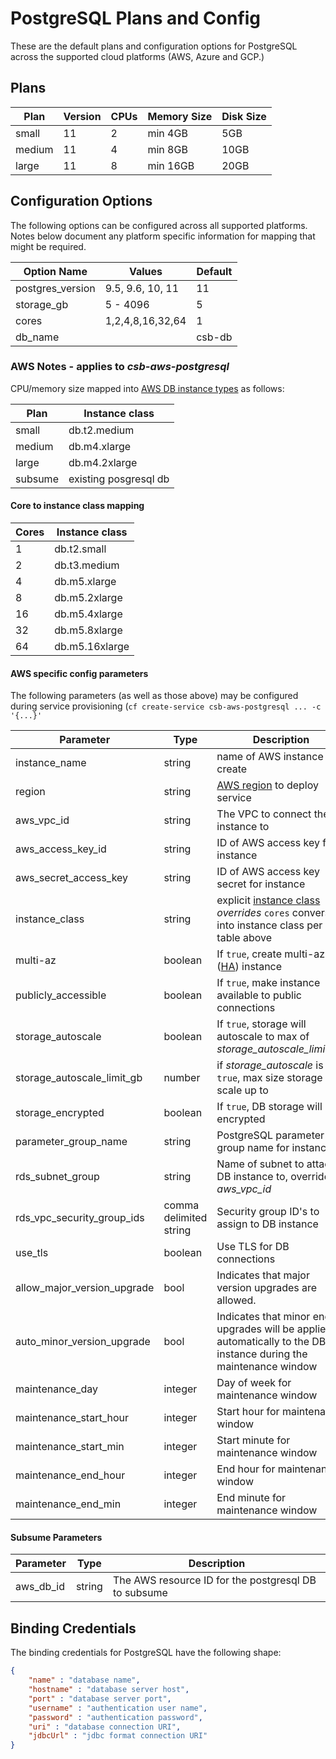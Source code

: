 # PostgreSQL Plans and Config

These are the default plans and configuration options for PostgreSQL across the supported cloud platforms (AWS, Azure and GCP.)

## Plans

| Plan | Version | CPUs | Memory Size | Disk Size |
|------|---------|------|-------------|-----------|
|small | 11      | 2    | min 4GB     | 5GB       |
|medium| 11      | 4    | min 8GB     | 10GB      |
|large | 11      | 8    | min 16GB    | 20GB      |


## Configuration Options

The following options can be configured across all supported platforms. Notes below document any platform specific information for mapping that might be required.

| Option Name | Values | Default |
|-------------|--------|---------|
| postgres_version | 9.5, 9.6, 10, 11 | 11    |
| storage_gb  | 5 - 4096| 5      |
| cores       | 1,2,4,8,16,32,64 | 1      |
| db_name     | | csb-db |

### AWS Notes - applies to *csb-aws-postgresql*

CPU/memory size mapped into [AWS DB instance types](https://docs.aws.amazon.com/AmazonRDS/latest/UserGuide/Concepts.DBInstanceClass.html) as follows:

| Plan  | Instance class |
|-------|----------|
| small | db.t2.medium |
| medium | db.m4.xlarge |
| large | db.m4.2xlarge |
| subsume | existing posgresql db |

#### Core to instance class mapping

| Cores | Instance class |
|-------|---------------|
| 1     | db.t2.small  |
| 2     | db.t3.medium  |
| 4     | db.m5.xlarge  |
| 8     | db.m5.2xlarge |
| 16    | db.m5.4xlarge |
| 32    | db.m5.8xlarge |
| 64    | db.m5.16xlarge|

#### AWS specific config parameters

The following parameters (as well as those above) may be configured during service provisioning (`cf create-service csb-aws-postgresql ... -c '{...}'`

| Parameter | Type | Description | Default |
|-----------|------|------|---------|
| instance_name | string | name of AWS instance to create | csb-mysql-*instance_id* |
| region  | string | [AWS region](https://docs.aws.amazon.com/AWSEC2/latest/UserGuide/using-regions-availability-zones.html#concepts-available-regions) to deploy service  | us-west-2 |
| aws_vpc_id | string | The VPC to connect the instance to | the default vpc |
| aws_access_key_id | string | ID of AWS access key for instance | config file value `aws.access_key_id` |
| aws_secret_access_key | string | ID of AWS access key secret for instance | config file value `aws.secret_access_key` |
| instance_class | string | explicit [instance class](https://docs.aws.amazon.com/AmazonRDS/latest/UserGuide/Concepts.DBInstanceClass.html) *overrides* `cores` conversion into instance class per table above | | 
| multi-az | boolean | If `true`, create multi-az ([HA](https://docs.aws.amazon.com/AmazonRDS/latest/UserGuide/Concepts.MultiAZ.html)) instance | `false` | 
| publicly_accessible | boolean | If `true`, make instance available to public connections | `false ` |
| storage_autoscale | boolean | If `true`, storage will autoscale to max of *storage_autoscale_limit_gb* | `false` |
| storage_autoscale_limit_gb | number | if *storage_autoscale* is `true`, max size storage will scale up to ||
| storage_encrypted | boolean | If `true`, DB storage will be encrypted | `false`|
| parameter_group_name | string | PostgreSQL parameter group name for instance | `default.postgres.<postgres version>` |
| rds_subnet_group | string | Name of subnet to attach DB instance to, overrides *aws_vpc_id* | |
| rds_vpc_security_group_ids | comma delimited string | Security group ID's to assign to DB instance | |
| use_tls | boolean |Use TLS for DB connections | `true` |
| allow_major_version_upgrade | bool | Indicates that major version upgrades are allowed. | `true` |
| auto_minor_version_upgrade  | bool | Indicates that minor engine upgrades will be applied automatically to the DB instance during the maintenance window| `true` |
| maintenance_day | integer | Day of week for maintenance window | See the [AWS documentation](http://docs.aws.amazon.com/cli/latest/reference/rds/create-db-instance.html) |
| maintenance_start_hour | integer | Start hour for maintenance window | See the [AWS documentation](http://docs.aws.amazon.com/cli/latest/reference/rds/create-db-instance.html)|
| maintenance_start_min | integer | Start minute for maintenance window | See the [AWS documentation](http://docs.aws.amazon.com/cli/latest/reference/rds/create-db-instance.html)|
| maintenance_end_hour | integer | End hour for maintenance window | See the [AWS documentation](http://docs.aws.amazon.com/cli/latest/reference/rds/create-db-instance.html)|
| maintenance_end_min | integer | End minute for maintenance window | See the [AWS documentation](http://docs.aws.amazon.com/cli/latest/reference/rds/create-db-instance.html)|


#### Subsume Parameters
| Parameter | Type | Description |
|-----------|------|------|
| aws_db_id | string | The AWS resource ID for the postgresql DB to subsume |



## Binding Credentials

The binding credentials for PostgreSQL have the following shape:

```json
{
    "name" : "database name",
    "hostname" : "database server host",
    "port" : "database server port",
    "username" : "authentication user name",
    "password" : "authentication password",
    "uri" : "database connection URI",
    "jdbcUrl" : "jdbc format connection URI"
}
```

